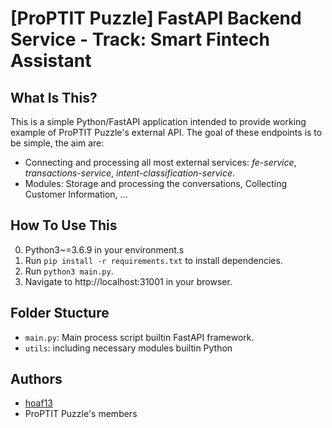 [ProPTIT Puzzle] FastAPI Backend Service - Track: Smart Fintech Assistant 
==============================

What Is This?
-------------
This is a simple Python/FastAPI application intended to provide  working example of ProPTIT Puzzle's external API. The goal of these endpoints is to be simple, the aim are:

- Connecting and processing all most external services: *fe-service*, *transactions-service*, *intent-classification-service*.
- Modules: Storage and processing the conversations, Collecting Customer Information, ... 

How To Use This
---------------
0. Python3~=3.6.9 in your environment.s
1. Run `pip install -r requirements.txt` to install dependencies.
2. Run `python3 main.py`.
3. Navigate to http://localhost:31001 in your browser.

Folder Stucture
---------------
- `main.py`: Main process script builtin FastAPI framework.
- `utils`: including necessary modules builtin Python  

## Authors
- [hoaf13](https://github.com/hoaf13)
- ProPTIT Puzzle's members


